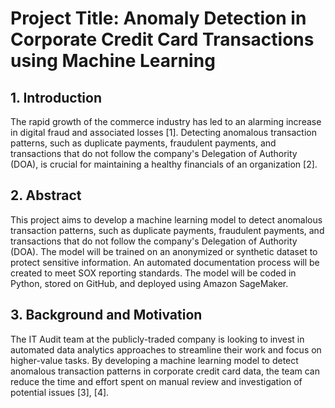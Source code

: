 # Project Title: Anomaly Detection in Corporate Credit Card Transactions using Machine Learning

## 1. Introduction
The rapid growth of the commerce industry has led to an alarming increase in digital fraud and associated losses [1]. Detecting anomalous transaction patterns, such as duplicate payments, fraudulent payments, and transactions that do not follow the company's Delegation of Authority (DOA), is crucial for maintaining a healthy financials of an organization [2]. 

## 2. Abstract
This project aims to develop a machine learning model to detect anomalous transaction patterns, such as duplicate payments, fraudulent payments, and transactions that do not follow the company's Delegation of Authority (DOA). The model will be trained on an anonymized or synthetic dataset to protect sensitive information. An automated documentation process will be created to meet SOX reporting standards. The model will be coded in Python, stored on GitHub, and deployed using Amazon SageMaker.

## 3. Background and Motivation
The IT Audit team at the publicly-traded company is looking to invest in automated data analytics approaches to streamline their work and focus on higher-value tasks. By developing a machine learning model to detect anomalous transaction patterns in corporate credit card data, the team can reduce the time and effort spent on manual review and investigation of potential issues [3], [4].
